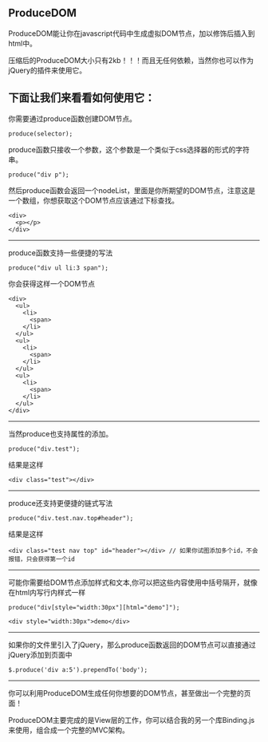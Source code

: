 ## ProduceDOM
ProduceDOM能让你在javascript代码中生成虚拟DOM节点，加以修饰后插入到html中。

压缩后的ProduceDOM大小只有2kb！！！而且无任何依赖，当然你也可以作为jQuery的插件来使用它。

下面让我们来看看如何使用它：
---

你需要通过produce函数创建DOM节点。

    produce(selector);
produce函数只接收一个参数，这个参数是一个类似于css选择器的形式的字符串。

    produce("div p");
然后produce函数会返回一个nodeList，里面是你所期望的DOM节点，注意这是一个数组，你想获取这个DOM节点应该通过下标查找。

    <div>
      <p></p>
    </div>
---
produce函数支持一些便捷的写法

    produce("div ul li:3 span");
你会获得这样一个DOM节点

    <div>
      <ul>
        <li>
          <span>
        </li>
      </ul>
      <ul>
        <li>
          <span>
        </li>
      </ul>
      <ul>
        <li>
          <span>
        </li>
      </ul>
    </div>
---
当然produce也支持属性的添加。

    produce("div.test");
结果是这样

    <div class="test"></div>
---
produce还支持更便捷的链式写法

    produce("div.test.nav.top#header");
结果是这样

    <div class="test nav top" id="header"></div> // 如果你试图添加多个id，不会报错，只会获得第一个id
---
可能你需要给DOM节点添加样式和文本,你可以把这些内容使用中括号隔开，就像在html内写行内样式一样

    produce("div[style="width:30px"][html="demo"]");
    
    <div style="width:30px">demo</div>
--- 
如果你的文件里引入了jQuery，那么produce函数返回的DOM节点可以直接通过jQuery添加到页面中

    $.produce('div a:5').prependTo('body');
---    
你可以利用ProduceDOM生成任何你想要的DOM节点，甚至做出一个完整的页面！

ProduceDOM主要完成的是View层的工作，你可以结合我的另一个库Binding.js来使用，组合成一个完整的MVC架构。
